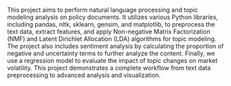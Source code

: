 This project aims to perform natural language processing and topic modeling analysis on policy documents. 
It utilizes various Python libraries, including pandas, nltk, sklearn, gensim, and matplotlib, to preprocess 
the text data, extract features, and apply Non-negative Matrix Factorization (NMF) and Latent Dirichlet 
Allocation (LDA) algorithms for topic modeling. The project also includes sentiment analysis by calculating 
the proportion of negative and uncertainty terms to further analyze the content. Finally, we use a regression 
model to evaluate the impact of topic changes on market volatility. This project demonstrates a complete workflow
from text data preprocessing to advanced analysis and visualization.
